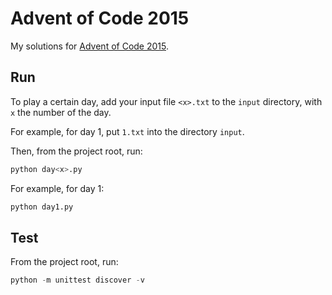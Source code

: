 # Advent of Code 2015

My solutions for [Advent of Code 2015](https://adventofcode.com/2015).

## Run

To play a certain day, add your input file `<x>.txt` to the `input` directory, with `x` the number of the day.

For example, for day 1, put `1.txt` into the directory `input`.

Then, from the project root, run:

```python
python day<x>.py
```

For example, for day 1:

```python
python day1.py
```

## Test

From the project root, run:

```python
python -m unittest discover -v
```